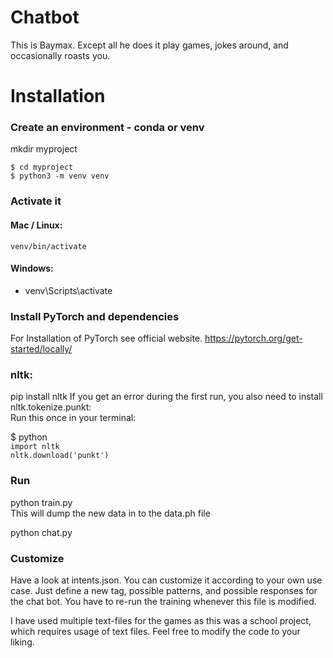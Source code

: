 # Chatbot
This is Baymax. Except all he does it play games, jokes around, and occasionally roasts you.

# Installation
### Create an environment - conda or venv

mkdir myproject

`$ cd myproject`  
`$ python3 -m venv venv `

### Activate it
#### Mac / Linux:  

`venv/bin/activate`
#### Windows:

* venv\Scripts\activate

### Install PyTorch and dependencies
For Installation of PyTorch see official website.
https://pytorch.org/get-started/locally/

### nltk:

pip install nltk
If you get an error during the first run, you also need to install nltk.tokenize.punkt:  
Run this once in your terminal:

$ python  
`import nltk`  
`nltk.download('punkt')`

### Run

python train.py  
This will dump the new data in to the data.ph file

python chat.py
### Customize
Have a look at intents.json. You can customize it according to your own use case. Just define a new tag, possible patterns, and possible responses for the chat bot. You have to re-run the training whenever this file is modified.  

I have used multiple text-files for the games as this was a school project, which requires usage of text files. Feel free to modify the code to your liking.

